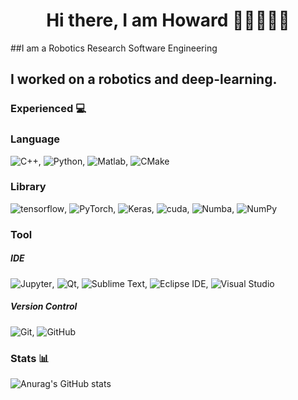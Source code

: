 <h1 align="center">Hi there, I am Howard 👋🏼👨🏻‍💻</h1>
##I am a Robotics Research Software Engineering


## I worked on a robotics and deep-learning.


### Experienced 💻

### Language 
![C++](https://img.shields.io/badge/C%2B%2B-00599C?style=flat&logo=c%2B%2B&logoColor=white), ![Python](https://img.shields.io/badge/Python-14354C?style=flat&logo=python&logoColor=white), ![Matlab](	https://www.mathworks.com/matlabcentral/images/matlab-file-exchange.svg), ![CMake](	https://img.shields.io/badge/CMake-064F8C?style=flat&logo=cmake&logoColor=white)

### Library
![tensorflow](https://img.shields.io/badge/TensorFlow-FF6F00?style=flat&logo=tensorflow&logoColor=white), ![PyTorch](https://img.shields.io/badge/PyTorch-EE4C2C?style=flat&logo=PyTorch&logoColor=white), ![Keras](https://img.shields.io/badge/Keras-D00000?style=flat&logo=Keras&logoColor=white), ![cuda](https://img.shields.io/badge/NVIDIA-CUDA-76B900?style=flat&logo=nvidia&logoColor=white), ![Numba](https://img.shields.io/badge/Numba-00A3E0?style=flat&logo=Numba&logoColor=white), ![NumPy](https://img.shields.io/badge/NumPy-013243?style=flat-square&logo=NumPy&logoColor=white)

### Tool
##### IDE
![Jupyter](https://img.shields.io/badge/Jupyter-F37626?style=flat-square&logo=Jupyter&logoColor=white), ![Qt](https://img.shields.io/badge/Qt-41CD52?style=flat&logo=qt&logoColor=white), ![Sublime Text](https://img.shields.io/badge/sublime_text-%23575757.svg?&style=flat&logo=sublime-text&logoColor=important), ![Eclipse IDE](https://img.shields.io/badge/Eclipse%20IDE-2C2255?style=flat-square&logo=Eclipse-IDE&logoColor=white), ![Visual Studio](https://img.shields.io/badge/Visual%20Studio-5C2D91?style=flat-square&logo=Visual-Studio&logoColor=white)
<!-- , ![Visual Studio Code](https://img.shields.io/badge/Visual%20Studio%20Code-007ACC?style=flat-square&logo=Visual-Studio-Code&logoColor=white) -->

##### Version Control
![Git](https://img.shields.io/badge/Git-F05032?style=flat-square&logo=Git&logoColor=white), ![GitHub](https://img.shields.io/badge/GitHub-181717?style=flat-square&logo=GitHub&logoColor=white)


### Stats 📊 
![Anurag's GitHub stats](https://github-readme-stats.vercel.app/api?username=bmaxdk&show_icons=true&theme=dark)


<!--
**bmaxdk/bmaxdk** is a ✨ _special_ ✨ repository because its `README.md` (this file) appears on your GitHub profile.

Here are some ideas to get you started:

- 🔭 I’m currently working on ...
- 🌱 I’m currently learning ...
- 👯 I’m looking to collaborate on ...
- 🤔 I’m looking for help with ...
- 💬 Ask me about ...
- 📫 How to reach me: ...
- 😄 Pronouns: ...
- ⚡ Fun fact: ...

### Traffic📈
[![Top Langs](https://github-readme-stats.vercel.app/api/top-langs/?username=bmaxdk&layout=compact)](https://github.com/anuraghazra/github-readme-stats)


![credit_card Github Profile Summary Card top](https://github-profile-summary-cards.vercel.app/api/cards/profile-details?username=bmaxdk&theme=vue)

![trophy Trophy Stats top](https://github-profile-trophy.vercel.app/?username=bmaxdk)

![stopwatch Streak Stats top](https://github-readme-streak-stats.herokuapp.com/?user=bmaxdk)

![Activity Graph](https://activity-graph.herokuapp.com/graph?username=bmaxdk&theme=minimal)

-->
